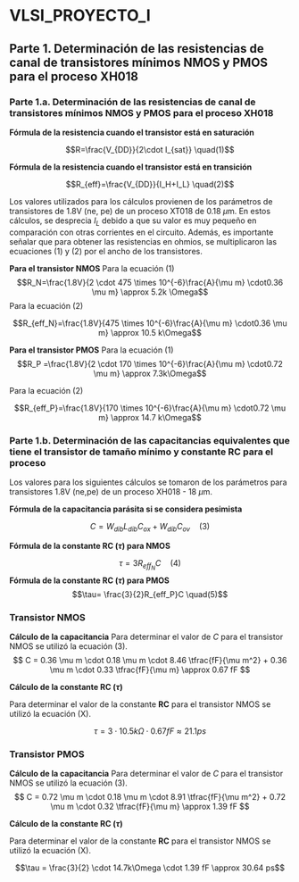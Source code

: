 # VLSI_PROYECTO_I

## Parte 1. Determinación de las resistencias de canal de transistores mínimos NMOS y PMOS para el proceso XH018

### Parte 1.a. Determinación de las resistencias de canal de transistores mínimos NMOS y PMOS para el proceso XH018

**Fórmula de la resistencia cuando el transistor está en saturación**

$$R=\frac{V_{DD}}{2\cdot I_{sat}} \quad(1)$$

**Fórmula de la resistencia cuando el transistor está en transición**

$$R_{eff}=\frac{V_{DD}}{I_H+I_L} \quad(2)$$

Los valores utilizados para los cálculos provienen de los parámetros de transistores de 1.8V (ne, pe) de un proceso XT018 de 0.18 $\mu$m. En estos cálculos, se desprecia $I_L$​ debido a que su valor es muy pequeño en comparación con otras corrientes en el circuito. Además, es importante señalar que para obtener las resistencias en ohmios, se multiplicaron las ecuaciones (1) y (2) por el ancho de los transistores.

**Para el transistor NMOS**
Para la ecuación (1)
$$R_N=\frac{1.8V}{2 \cdot 475 \times 10^{-6}\frac{A}{\mu m} \cdot0.36 \mu m} \approx 5.2k \Omega$$
Para la ecuación (2)

$$R_{eff_N}=\frac{1.8V}{475 \times 10^{-6}\frac{A}{\mu m} \cdot0.36 \mu m} \approx 10.5 k\Omega$$

**Para el transistor PMOS**
Para la ecuación (1)
$$R_P =\frac{1.8V}{2 \cdot 170 \times 10^{-6}\frac{A}{\mu m} \cdot0.72 \mu m} \approx 7.3k\Omega$$

Para la ecuación (2)

$$R_{eff_P}=\frac{1.8V}{170 \times 10^{-6}\frac{A}{\mu m} \cdot0.72 \mu m} \approx 14.7 k\Omega$$


### Parte 1.b. Determinación de las capacitancias equivalentes que tiene el transistor de tamaño mínimo y constante RC para el proceso

Los valores para los siguientes cálculos se tomaron de los parámetros para transistores 1.8V (ne,pe) de un proceso XH018 - 18 $\mu$m.

**Fórmula de la capacitancia parásita si se considera pesimista**

$$C = W_{dib}L_{dib}C_{ox}+W_{dib}C_{ov} \quad(3)$$

**Fórmula de la constante RC ($\tau$) para NMOS**

$$\tau= 3R_{eff_N}C \quad(4)$$
**Fórmula de la constante RC ($\tau$) para PMOS**
$$\tau= \frac{3}{2}R_{eff_P}C \quad(5)$$


### Transistor NMOS

**Cálculo de la capacitancia**
Para determinar el valor de $C$ para el transistor NMOS se utilizó la ecuación (3).
$$
C = 0.36 \mu m \cdot 0.18 \mu m \cdot 8.46 \tfrac{fF}{\mu m^2} + 0.36 \mu m \cdot 0.33 \tfrac{fF}{\mu m} \approx 0.67 fF
$$

**Cálculo de la constante RC ($\tau$)**

Para determinar el valor de la constante **RC** para el transistor NMOS se utilizó la ecuación (X).

$$\tau = 3 \cdot 10.5k \Omega \cdot 0.67 fF \approx  21.1 ps$$

### Transistor PMOS

**Cálculo de la capacitancia**
Para determinar el valor de $C$ para el transistor NMOS se utilizó la ecuación (3).
$$
C = 0.72 \mu m \cdot 0.18 \mu m \cdot 8.91 \tfrac{fF}{\mu m^2} + 0.72 \mu m \cdot 0.32 \tfrac{fF}{\mu m} \approx 1.39 fF
$$

**Cálculo de la constante RC ($\tau$)**

Para determinar el valor de la constante **RC** para el transistor NMOS se utilizó la ecuación (X).

$$\tau = \frac{3}{2} \cdot 14.7k\Omega \cdot 1.39 fF \approx  30.64 ps$$
